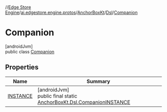 //[Edge Store Engine](../../../../../index.md)/[ai.edgestore.engine.protos](../../../index.md)/[AnchorBoxKt](../../index.md)/[Dsl](../index.md)/[Companion](index.md)

# Companion

[androidJvm]\
public class [Companion](index.md)

## Properties

| Name | Summary |
|---|---|
| [INSTANCE](index.md#853262877%2FProperties%2F-89531115) | [androidJvm]<br>public final static [AnchorBoxKt.Dsl.Companion](index.md)[INSTANCE](index.md#853262877%2FProperties%2F-89531115) |
